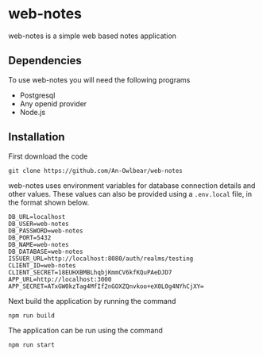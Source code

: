 # web-notes
web-notes is a simple web based notes application

## Dependencies
To use web-notes you will need the following programs
- Postgresql
- Any openid provider
- Node.js

## Installation
First download the code<br>

```git clone https://github.com/An-Owlbear/web-notes```

web-notes uses environment variables for database connection details and other values.
These values can also be provided using a `.env.local` file, in the format shown below.

```
DB_URL=localhost
DB_USER=web-notes
DB_PASSWORD=web-notes
DB_PORT=5432
DB_NAME=web-notes
DB_DATABASE=web-notes
ISSUER_URL=http://localhost:8080/auth/realms/testing
CLIENT_ID=web-notes
CLIENT_SECRET=18EUHXBMBLhqbjKmmCV6kfKQuPAeDJD7
APP_URL=http://localhost:3000
APP_SECRET=ATxGW0kzTag4MfIf2nGOXZQnvkoo+eX0L0g4NYhCjXY=
```

Next build the application by running the command

```npm run build```

The application can be run using the command

``npm run start``